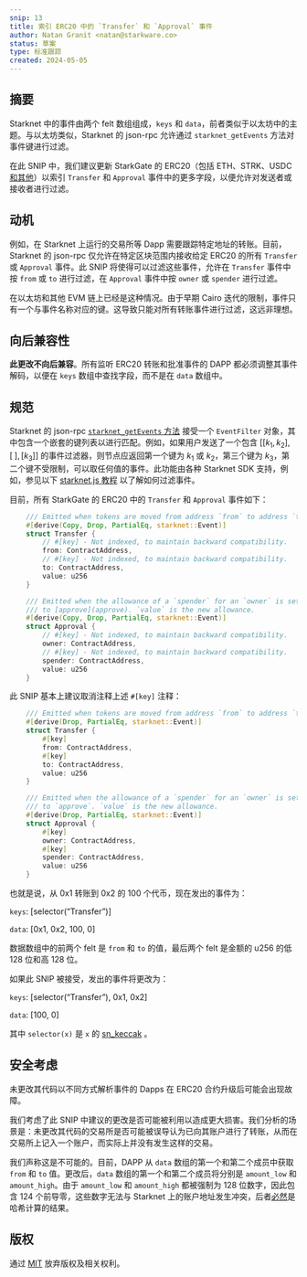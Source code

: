 ```yaml
---
snip: 13
title: 索引 ERC20 中的 `Transfer` 和 `Approval` 事件
author: Natan Granit <natan@starkware.co>
status: 草案
type: 标准跟踪
created: 2024-05-05
---
```


## 摘要

Starknet 中的事件由两个 felt 数组组成，`keys` 和 `data`，前者类似于以太坊中的主题。与以太坊类似，Starknet 的 json-rpc 允许通过 `starknet_getEvents` 方法对事件键进行过滤。

在此 SNIP 中，我们建议更新 StarkGate 的 ERC20（包括 ETH、STRK、USDC [和其他](https://github.com/starknet-io/starknet-addresses/blob/master/bridged_tokens/mainnet.json)）以索引 `Transfer` 和 `Approval` 事件中的更多字段，以便允许对发送者或接收者进行过滤。

## 动机

例如，在 Starknet 上运行的交易所等 Dapp 需要跟踪特定地址的转账。目前，Starknet 的 json-rpc 仅允许在特定区块范围内接收给定 ERC20 的所有 `Transfer` 或 `Approval` 事件。此 SNIP 将使得可以过滤这些事件，允许在 `Transfer` 事件中按 `from` 或 `to` 进行过滤，在 `Approval` 事件中按 `owner` 或 `spender` 进行过滤。

在以太坊和其他 EVM 链上已经是这种情况。由于早期 Cairo 迭代的限制，事件只有一个与事件名称对应的键。这导致只能对所有转账事件进行过滤，这远非理想。

## 向后兼容性

**此更改不向后兼容**。所有监听 ERC20 转账和批准事件的 DAPP 都必须调整其事件解码，以便在 `keys` 数组中查找字段，而不是在 `data` 数组中。

## 规范

Starknet 的 json-rpc [`starknet_getEvents` 方法](https://github.com/starkware-libs/starknet-specs/blob/76bdde23c7dae370a3340e40f7ca2ef2520e75b9/api/starknet_api_openrpc.json#L798) 接受一个 `EventFilter` 对象，其中包含一个嵌套的键列表以进行匹配。例如，如果用户发送了一个包含 $\big[[k_1, k_2], [\;], [k_3]\big]$ 的事件过滤器，则节点应返回第一个键为 $k_1$ 或 $k_2$，第三个键为 $k_3$，第二个键不受限制，可以取任何值的事件。此功能由各种 Starknet SDK 支持，例如，参见以下 [starknet.js 教程](https://www.starknetjs.com/docs/guides/events#without-transaction-hash) 以了解如何过滤事件。

目前，所有 StarkGate 的 ERC20 中的 `Transfer` 和 `Approval` 事件如下：

```rust
    /// Emitted when tokens are moved from address `from` to address `to`.
    #[derive(Copy, Drop, PartialEq, starknet::Event)]
    struct Transfer {
        // #[key] - Not indexed, to maintain backward compatibility.
        from: ContractAddress,
        // #[key] - Not indexed, to maintain backward compatibility.
        to: ContractAddress,
        value: u256
    }

    /// Emitted when the allowance of a `spender` for an `owner` is set by a call
    /// to [approve](approve). `value` is the new allowance.
    #[derive(Copy, Drop, PartialEq, starknet::Event)]
    struct Approval {
        // #[key] - Not indexed, to maintain backward compatibility.
        owner: ContractAddress,
        // #[key] - Not indexed, to maintain backward compatibility.
        spender: ContractAddress,
        value: u256
    }
```
此 SNIP 基本上建议取消注释上述 `#[key]` 注释：

```rust
    /// Emitted when tokens are moved from address `from` to address `to`.
    #[derive(Drop, PartialEq, starknet::Event)]
    struct Transfer {
        #[key]
        from: ContractAddress,
        #[key]
        to: ContractAddress,
        value: u256
    }

    /// Emitted when the allowance of a `spender` for an `owner` is set by a call
    /// to `approve`. `value` is the new allowance.
    #[derive(Drop, PartialEq, starknet::Event)]
    struct Approval {
        #[key]
        owner: ContractAddress,
        #[key]
        spender: ContractAddress,
        value: u256
    }
```
也就是说，从 0x1 转账到 0x2 的 100 个代币，现在发出的事件为：

`keys`: [selector(“Transfer”)]

`data`: [0x1, 0x2, 100, 0]

数据数组中的前两个 felt 是 `from` 和 `to` 的值，最后两个 felt 是金额的 u256 的低 128 位和高 128 位。

如果此 SNIP 被接受，发出的事件将更改为：

`keys`: [selector(“Transfer”), 0x1, 0x2]

`data`: [100, 0]

其中 `selector(x)` 是 `x` 的 [sn_keccak](https://docs.starknet.io/documentation/architecture_and_concepts/Cryptography/hash-functions/#starknet_keccak) 。

## 安全考虑

未更改其代码以不同方式解析事件的 Dapps 在 ERC20 合约升级后可能会出现故障。

我们考虑了此 SNIP 中建议的更改是否可能被利用以造成更大损害。我们分析的场景是：未更改其代码的交易所是否可能被误导认为已向其账户进行了转账，从而在交易所上记入一个账户，而实际上并没有发生这样的交易。

我们声称这是不可能的。目前，DAPP 从 `data` 数组的第一个和第二个成员中获取 `from` 和 `to` 值。更改后，`data` 数组的第一个和第二个成员将分别是 `amount_low` 和 `amount_high`。由于 `amount_low` 和 `amount_high` 都被强制为 128 位数字，因此包含 124 个前导零，这些数字无法与 Starknet 上的账户地址发生冲突，后者[必然](https://docs.starknet.io/documentation/architecture_and_concepts/Smart_Contracts/contract-address/)是哈希计算的结果。

## 版权

通过 [MIT](../LICENSE) 放弃版权及相关权利。